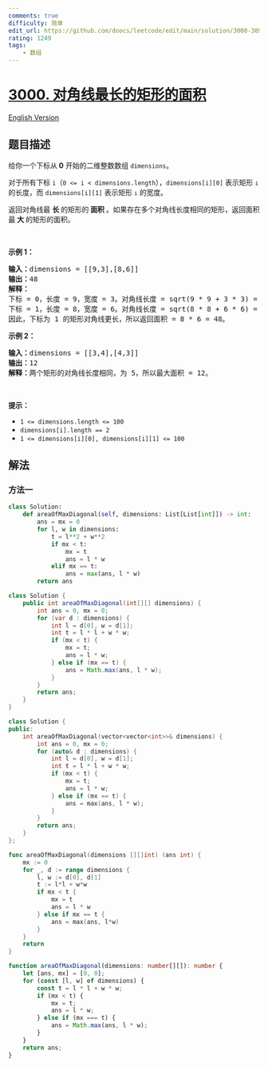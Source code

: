 ```yaml
---
comments: true
difficulty: 简单
edit_url: https://github.com/doocs/leetcode/edit/main/solution/3000-3099/3000.Maximum%20Area%20of%20Longest%20Diagonal%20Rectangle/README.md
rating: 1249
tags:
    - 数组
---
```


# [3000. 对角线最长的矩形的面积](https://leetcode.cn/problems/maximum-area-of-longest-diagonal-rectangle)

[English Version](/solution/3000-3099/3000.Maximum%20Area%20of%20Longest%20Diagonal%20Rectangle/README_EN.md)

## 题目描述

<!-- 这里写题目描述 -->

<p>给你一个下标从<strong> 0</strong> 开始的二维整数数组 <code>dimensions</code>。</p>

<p>对于所有下标 <code>i</code>（<code>0 &lt;= i &lt; dimensions.length</code>），<code>dimensions[i][0]</code> 表示矩形 <span style="font-size: 13.3333px;"> <code>i</code></span> 的长度，而 <code>dimensions[i][1]</code> 表示矩形 <span style="font-size: 13.3333px;"> <code>i</code></span> 的宽度。</p>

<p>返回对角线最 <strong>长 </strong>的矩形的<strong> 面积 </strong>。如果存在多个对角线长度相同的矩形，返回面积最<strong> 大 </strong>的矩形的面积。</p>

<p>&nbsp;</p>

<p><strong class="example">示例 1：</strong></p>

<pre>
<strong>输入：</strong>dimensions = [[9,3],[8,6]]
<strong>输出：</strong>48
<strong>解释：</strong>
下标 = 0，长度 = 9，宽度 = 3。对角线长度 = sqrt(9 * 9 + 3 * 3) = sqrt(90) ≈<!-- notionvc: 882cf44c-3b17-428e-9c65-9940810216f1 --> 9.487。
下标 = 1，长度 = 8，宽度 = 6。对角线长度 = sqrt(8 * 8 + 6 * 6) = sqrt(100) = 10。
因此，下标为 1 的矩形对角线更长，所以返回面积 = 8 * 6 = 48。
</pre>

<p><strong class="example">示例 2：</strong></p>

<pre>
<strong>输入：</strong>dimensions = [[3,4],[4,3]]
<strong>输出：</strong>12
<strong>解释：</strong>两个矩形的对角线长度相同，为 5，所以最大面积 = 12。
</pre>

<p>&nbsp;</p>

<p><strong>提示：</strong></p>

<ul>
	<li><code>1 &lt;= dimensions.length &lt;= 100</code></li>
	<li><code>dimensions[i].length == 2</code></li>
	<li><code>1 &lt;= dimensions[i][0], dimensions[i][1] &lt;= 100</code></li>
</ul>

## 解法

### 方法一

<!-- tabs:start -->

```python
class Solution:
    def areaOfMaxDiagonal(self, dimensions: List[List[int]]) -> int:
        ans = mx = 0
        for l, w in dimensions:
            t = l**2 + w**2
            if mx < t:
                mx = t
                ans = l * w
            elif mx == t:
                ans = max(ans, l * w)
        return ans
```

```java
class Solution {
    public int areaOfMaxDiagonal(int[][] dimensions) {
        int ans = 0, mx = 0;
        for (var d : dimensions) {
            int l = d[0], w = d[1];
            int t = l * l + w * w;
            if (mx < t) {
                mx = t;
                ans = l * w;
            } else if (mx == t) {
                ans = Math.max(ans, l * w);
            }
        }
        return ans;
    }
}
```

```cpp
class Solution {
public:
    int areaOfMaxDiagonal(vector<vector<int>>& dimensions) {
        int ans = 0, mx = 0;
        for (auto& d : dimensions) {
            int l = d[0], w = d[1];
            int t = l * l + w * w;
            if (mx < t) {
                mx = t;
                ans = l * w;
            } else if (mx == t) {
                ans = max(ans, l * w);
            }
        }
        return ans;
    }
};
```

```go
func areaOfMaxDiagonal(dimensions [][]int) (ans int) {
	mx := 0
	for _, d := range dimensions {
		l, w := d[0], d[1]
		t := l*l + w*w
		if mx < t {
			mx = t
			ans = l * w
		} else if mx == t {
			ans = max(ans, l*w)
		}
	}
	return
}
```

```ts
function areaOfMaxDiagonal(dimensions: number[][]): number {
    let [ans, mx] = [0, 0];
    for (const [l, w] of dimensions) {
        const t = l * l + w * w;
        if (mx < t) {
            mx = t;
            ans = l * w;
        } else if (mx === t) {
            ans = Math.max(ans, l * w);
        }
    }
    return ans;
}
```

<!-- tabs:end -->

<!-- end -->
